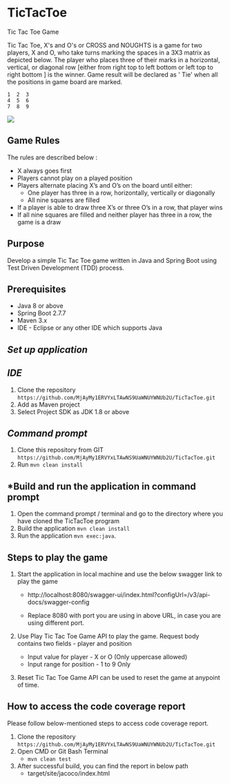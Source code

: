 # TicTacToe
Tic Tac Toe Game

Tic Tac Toe, X's and O's or CROSS and NOUGHTS is a game for two players, X and O, who take turns marking the spaces in a
3X3 matrix as depicted below. The player who places three of their marks in a horizontal, vertical, or diagonal
row [either from right top to left bottom or left top to right bottom ] is the winner. Game result will be declared as '
Tie' when all the positions in game board are marked.

```
1  2  3
4  5  6
7  8  9
```

![](https://raw.githubusercontent.com/stephane-genicot/katas/master/images/Kata_TicTacToe.png)

## **Game Rules**

The rules are described below :

- X always goes first
- Players cannot play on a played position
- Players alternate placing X’s and O’s on the board until either:
    - One player has three in a row, horizontally, vertically or diagonally
    - All nine squares are filled
- If a player is able to draw three X’s or three O’s in a row, that player wins
- If all nine squares are filled and neither player has three in a row, the game is a draw

## **Purpose**
Develop a simple Tic Tac Toe game written in Java and Spring Boot using Test Driven Development (TDD) process.

## **Prerequisites**
- Java 8 or above
- Spring Boot 2.7.7
- Maven 3.x
- IDE - Eclipse or any other IDE which supports Java

## *Set up application*

## *IDE*
1. Clone the repository `https://github.com/MjAyMy1ERVYxLTAwNS9UaWNUYWNUb2U/TicTacToe.git`
2. Add as Maven project
3. Select Project SDK as JDK 1.8 or above

## *Command prompt*
1. Clone this repository from GIT `https://github.com/MjAyMy1ERVYxLTAwNS9UaWNUYWNUb2U/TicTacToe.git`
2. Run `mvn clean install`

## *Build and run the application in command prompt
1. Open the command prompt / terminal and go to the directory where you have cloned the TicTacToe program
2. Build the application `mvn clean install`
3. Run the application `mvn exec:java`.
	
## **Steps to play the game**

1. Start the application in local machine and use the below swagger link to play the game
   - http://localhost:8080/swagger-ui/index.html?configUrl=/v3/api-docs/swagger-config
   
   - Replace 8080 with port you are using in above URL, in case you are using different port.
   
2. Use Play Tic Tac Toe Game API to play the game. Request body contains two fields - player and position 
   - Input value for player - X or O (Only uppercase allowed)
   - Input range for position - 1 to 9 Only
   
3. Reset Tic Tac Toe Game API can be used to reset the game at anypoint of time.

## **How to access the code coverage report**

Please follow below-mentioned steps to access code coverage report.

1. Clone the repository ```https://github.com/MjAyMy1ERVYxLTAwNS9UaWNUYWNUb2U/TicTacToe.git```
2. Open CMD or Git Bash Terminal
   - `mvn clean test`
3. After successful build, you can find the report in below path
   - target/site/jacoco/index.html